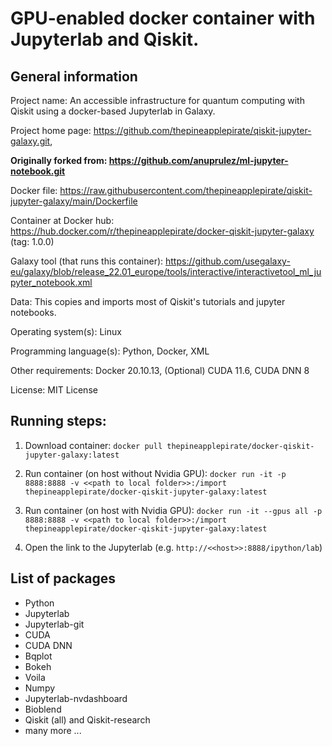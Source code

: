 # GPU-enabled docker container with Jupyterlab and Qiskit.

## General information

Project name: An accessible infrastructure for quantum computing with Qiskit using a docker-based Jupyterlab in Galaxy.

Project home page: https://github.com/thepineapplepirate/qiskit-jupyter-galaxy.git, 

**Originally forked from: https://github.com/anuprulez/ml-jupyter-notebook.git**

Docker file: https://raw.githubusercontent.com/thepineapplepirate/qiskit-jupyter-galaxy/main/Dockerfile

Container at Docker hub: https://hub.docker.com/r/thepineapplepirate/docker-qiskit-jupyter-galaxy (tag: 1.0.0)

Galaxy tool (that runs this container): https://github.com/usegalaxy-eu/galaxy/blob/release_22.01_europe/tools/interactive/interactivetool_ml_jupyter_notebook.xml

Data: This copies and imports most of Qiskit's tutorials and jupyter notebooks.

Operating system(s): Linux

Programming language(s): Python, Docker, XML

Other requirements: Docker 20.10.13, (Optional) CUDA 11.6, CUDA DNN 8

License: MIT License


## Running steps:

1. Download container: `docker pull thepineapplepirate/docker-qiskit-jupyter-galaxy:latest`

2. Run container (on host without Nvidia GPU): `docker run -it -p 8888:8888 -v <<path to local folder>>:/import thepineapplepirate/docker-qiskit-jupyter-galaxy:latest`

3. Run container (on host with Nvidia GPU): `docker run -it --gpus all -p 8888:8888 -v <<path to local folder>>:/import thepineapplepirate/docker-qiskit-jupyter-galaxy:latest`

4. Open the link to the Jupyterlab (e.g. `http://<<host>>:8888/ipython/lab`)

## List of packages

- Python 
- Jupyterlab 
- Jupyterlab-git 
- CUDA 
- CUDA DNN 
- Bqplot 
- Bokeh 
- Voila 
- Numpy
- Jupyterlab-nvdashboard 
- Bioblend 
- Qiskit (all) and Qiskit-research
- many more ...
